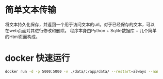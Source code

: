 # 简单文本传输
将文本持久化保存，并返回一个用于访问文本的url。对于已经保存的文本，可以在web页面对其进行修改和删除。
程序本身由Python + Sqlite数据库 + 几个简单的Html页面构成。
 
# docker 快速运行
```bash
docker run -d -p 5000:5000 -v ./data/:/app/data/ --restart=always --name simpletexttransfer nyar233/simpletexttransfer
```
